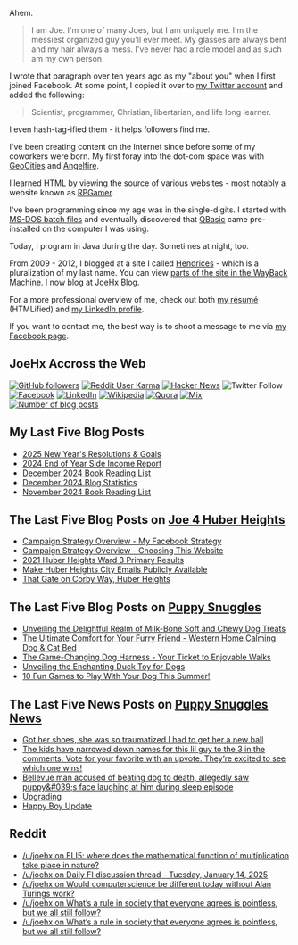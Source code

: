 Ahem.

> I am Joe. I'm one of many Joes, but I am uniquely me. I'm the messiest organized guy you'll ever meet. My glasses are always bent and my hair always a mess. I've never had a role model and as such am my own person.

I wrote that paragraph over ten years ago as my "about you" when I first joined Facebook. At some point, I copied it over to [my Twitter account](https://twitter.com/JoeHxBlog) and added the following:

> Scientist, programmer, Christian, libertarian, and life long learner.

I even hash-tag-ified them - it helps followers find me.

I've been creating content on the Internet since before some of my coworkers were born. My first foray into the dot-com space was with [GeoCities](https://en.wikipedia.org/wiki/Yahoo!_GeoCities) and [Angelfire](https://en.wikipedia.org/wiki/Angelfire).

I learned HTML by viewing the source of various websites - most notably a website known as [RPGamer](https://rpgamer.com/).

I've been programming since my age was in the single-digits. I started with [MS-DOS batch files](https://en.wikipedia.org/wiki/Batch_file) and eventually discovered that [QBasic](https://en.wikipedia.org/wiki/QBasic) came pre-installed on the computer I was using.

Today, I program in Java during the day. Sometimes at night, too.

From 2009 - 2012, I blogged at a site I called [Hendrices](https://www.facebook.com/Hendricescom/) - which is a pluralization of my last name. You can view [parts of the site in the WayBack Machine](https://web.archive.org/web/20090731115109/http://www.hendrices.com/). I now blog at [JoeHx Blog](https://www.joehxblog.com/).

For a more professional overview of me, check out both [my r&eacute;sum&eacute;](https://www.joehxblog.com/resume/) (HTMLified) and [my LinkedIn profile](https://www.linkedin.com/in/joehx/).

If you want to contact me, the best way is to shoot a message to me via [my Facebook page](https://www.facebook.com/JoeHxBlog/).

## JoeHx Accross the Web

[![GitHub followers](https://img.shields.io/github/followers/hendrixjoseph?label=GitHub&style=for-the-badge&logo=github)](https://github.com/hendrixjoseph)
[![Reddit User Karma](https://img.shields.io/reddit/user-karma/combined/joehx?label=Reddit&style=for-the-badge&logo=reddit)](https://www.reddit.com/user/joehx/)
[![Hacker News](https://img.shields.io/badge/dynamic/json?label=hacker+news&query=%24.karma&url=https%3A%2F%2Fhacker-news.firebaseio.com%2Fv0%2Fuser%2Fjoehx2.json&color=ff6600&style=for-the-badge&logo=y-combinator)](https://news.ycombinator.com/user?id=joehx2)
![Twitter Follow](https://img.shields.io/twitter/follow/JoeHxBlog?label=Twitter&style=for-the-badge&logo=twitter&color=1da1f2)
[![Facebook](https://img.shields.io/static/v1?label=FACEBOOK&message=137%20LIKES&color=3b5998&style=for-the-badge&logo=facebook)](https://www.facebook.com/JoeHxBlog)
[![LinkedIn](https://img.shields.io/static/v1?label=linkedin&message=193%20connections&color=2867b2&style=for-the-badge&logo=linkedin)](https://www.linkedin.com/in/joehx)
[![Wikipedia](https://img.shields.io/badge/dynamic/xml?label=wikipedia&query=%2F%2F%2A%5B%40id%3D%22general-stats%22%5D%2Fdiv%2Fdiv%2Fdiv%5B1%5D%2Ftable%2Ftbody%2Ftr%5B11%5D%2Ftd%5B2%5D%2Fstrong&suffix=%20edits&url=https%3A%2F%2Fxtools.wmflabs.org%2Fec%2Fen.wikipedia.org%2FHendrixjoseph&style=for-the-badge&logo=wikipedia&color=9f9f9f)](https://en.wikipedia.org/wiki/User:Hendrixjoseph)
[![Quora](https://img.shields.io/static/v1?label=quora&message=110%20followers&color=b92b27&style=for-the-badge&logo=quora&logoColor=b92b27)](https://www.quora.com/profile/Joseph-Hendrix)
[![Mix](https://img.shields.io/static/v1?label=mix&message=14k%20followers&color=ff8126&style=for-the-badge&logo=mix&logoColor=ff8126)](https://mix.com/joehx)
[![Number of blog posts](https://img.shields.io/endpoint?style=for-the-badge&url=https%3A%2F%2Fwww.joehxblog.com%2Fdata%2Fnumposts.json)](https://www.joehxblog.com/)

## My Last Five Blog Posts

<!-- JOEHXBLOG:START -->
- [2025 New Year&#39;s Resolutions &amp; Goals](https://www.joehxblog.com/2025-new-years-resolutions-goals/)
- [2024 End of Year Side Income Report](https://www.joehxblog.com/2024-end-of-year-side-income-report/)
- [December 2024 Book Reading List](https://www.joehxblog.com/december-2024-book-reading-list/)
- [December 2024 Blog Statistics](https://www.joehxblog.com/december-2024-blog-statistics/)
- [November 2024 Book Reading List](https://www.joehxblog.com/november-2024-book-reading-list/)
<!-- JOEHXBLOG:END -->

## The Last Five Blog Posts on [Joe 4 Huber Heights](https://www.joe4huberheights.com/)

<!-- JOE4HUBERHEIGHTS:START -->
- [Campaign Strategy Overview - My Facebook Strategy](https://www.joe4huberheights.com/my-facebook-strategy/)
- [Campaign Strategy Overview - Choosing This Website](https://www.joe4huberheights.com/choosing-this-website/)
- [2021 Huber Heights Ward 3 Primary Results](https://www.joe4huberheights.com/2021-huber-heights-primary-results/)
- [Make Huber Heights City Emails Publicly Available](https://www.joe4huberheights.com/make-huber-heights-city-emails-publicly-available/)
- [That Gate on Corby Way, Huber Heights](https://www.joe4huberheights.com/that-gate-on-corby-way/)
<!-- JOE4HUBERHEIGHTS:END -->

## The Last Five Blog Posts on [Puppy Snuggles](https://www.puppy-snuggles.com/)

<!-- PUPPY-SNUGGLES:START -->
- [Unveiling the Delightful Realm of Milk-Bone Soft and Chewy Dog Treats](https://www.puppy-snuggles.com/blog/unveiling-the-delightful-realm-of-milk-bone-soft-and-chewy-dog-treats/)
- [The Ultimate Comfort for Your Furry Friend - Western Home Calming Dog &amp; Cat Bed](https://www.puppy-snuggles.com/blog/the-ultimate-comfort-for-your-furry-friend-western-home-calming-dog-and-cat-bed/)
- [The Game-Changing Dog Harness - Your Ticket to Enjoyable Walks](https://www.puppy-snuggles.com/blog/the-game-changing-dog-harness-your-ticket-to-enjoyable-walks/)
- [Unveiling the Enchanting Duck Toy for Dogs](https://www.puppy-snuggles.com/blog/unveiling-the-enchanting-duck-toy-for-dogs/)
- [10 Fun Games to Play With Your Dog This Summer!](https://www.puppy-snuggles.com/blog/10-fun-games-to-play-with-your-dog-this-summer/)
<!-- PUPPY-SNUGGLES:END -->

## The Last Five News Posts on [Puppy Snuggles News](https://news.puppy-snuggles.com/)

<!-- PUPPY-SNUGGLES-NEWS:START -->
- [Got her shoes, she was so traumatized I had to get her a new ball](https://news.puppy-snuggles.com/70858694/got-her-shoes-she-was-so-traumatized-i-had-to-get-her-a-new-ball)
- [The kids have narrowed down names for this lil guy to the 3 in the comments. Vote for your favorite with an upvote. They’re excited to see which one wins!](https://news.puppy-snuggles.com/69686832/the-kids-have-narrowed-down-names-for-this-lil-guy-to-the-3-in-the-comments-vote-for-your-favorite-with-an-upvote-theyre-excited-to-see-which-one-wins)
- [Bellevue man accused of beating dog to death, allegedly saw puppy&amp;#039;s face laughing at him during sleep episode](https://news.puppy-snuggles.com/60711961/bellevue-man-accused-of-beating-dog-to-death-allegedly-saw-puppys-face-laughing-at-him-during-sleep-episode)
- [Upgrading](https://news.puppy-snuggles.com/54447017/upgrading)
- [Happy Boy Update](https://news.puppy-snuggles.com/46747681/happy-boy-update)
<!-- PUPPY-SNUGGLES-NEWS:END -->

## Reddit

<!-- REDDIT:START -->
- [/u/joehx on ELI5: where does the mathematical function of multiplication take place in nature?](https://www.reddit.com/r/explainlikeimfive/comments/1i4jdqp/eli5_where_does_the_mathematical_function_of/m7w5717/)
- [/u/joehx on Daily FI discussion thread - Tuesday, January 14, 2025](https://www.reddit.com/r/financialindependence/comments/1i12ttv/daily_fi_discussion_thread_tuesday_january_14_2025/m749uva/)
- [/u/joehx on Would computerscience be different today without Alan Turings work?](https://www.reddit.com/r/computerscience/comments/1hxm0o3/would_computerscience_be_different_today_without/m6bbl85/)
- [/u/joehx on What’s a rule in society that everyone agrees is pointless, but we all still follow?](https://www.reddit.com/r/AskReddit/comments/1hql89c/whats_a_rule_in_society_that_everyone_agrees_is/m4ufpuw/)
- [/u/joehx on What’s a rule in society that everyone agrees is pointless, but we all still follow?](https://www.reddit.com/r/AskReddit/comments/1hql89c/whats_a_rule_in_society_that_everyone_agrees_is/m4r42jq/)
<!-- REDDIT:END -->
